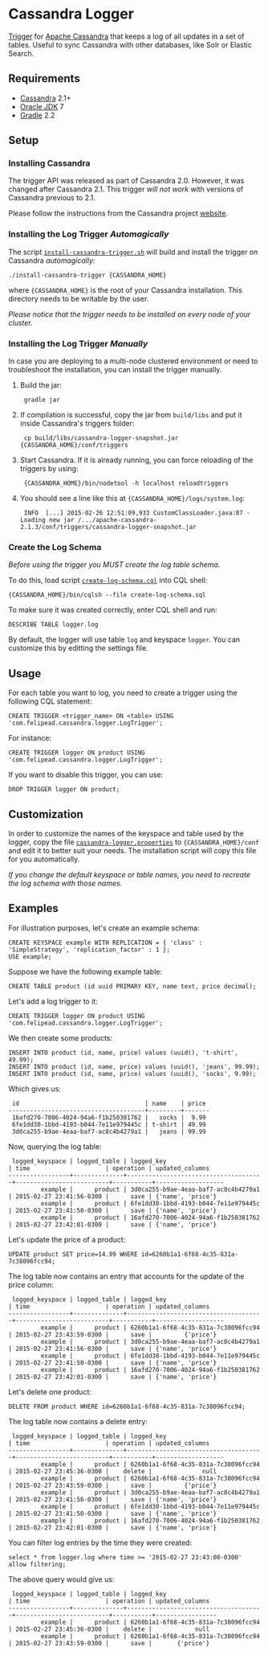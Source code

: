 Cassandra Logger
================

[Trigger](http://www.datastax.com/dev/blog/whats-new-in-cassandra-2-0-prototype-triggers-support) for [Apache Cassandra](http://cassandra.apache.org) that keeps a log of all updates in a set of tables. Useful to sync Cassandra with other databases, like Solr or Elastic Search.

Requirements
------------

- [Cassandra](http://wiki.apache.org/cassandra/GettingStarted) 2.1+
- [Oracle JDK](http://docs.oracle.com/javase/7/docs/webnotes/install) 7
- [Gradle](http://gradle.org/installation) 2.2

Setup
-----

### Installing Cassandra

The trigger API was released as part of Cassandra 2.0. However, it was changed after Cassandra 2.1. This trigger *will not work* with versions of Cassandra previous to 2.1.

Please follow the instructions from the Cassandra project [website](http://wiki.apache.org/cassandra/GettingStarted).

### Installing the Log Trigger *Automagically*

The script [`install-cassandra-trigger.sh`](install-cassandra-trigger.sh) will build and install the trigger on Cassandra *automagically*:

    ./install-cassandra-trigger {CASSANDRA_HOME}

where `{CASSANDRA_HOME}` is the root of your Cassandra installation. This directory needs to be writable by the user.

*Please notice that the trigger needs to be installed on every node of your cluster.*

### Installing the Log Trigger *Manually*

In case you are deploying to a multi-node clustered environment or need to troubleshoot the installation, you can install the trigger manually.

1. Build the jar:

        gradle jar

2. If compilation is successful, copy the jar from `build/libs` and put it inside Cassandra's triggers folder:

        cp build/libs/cassandra-logger-snapshot.jar {CASSANDRA_HOME}/conf/triggers

3. Start Cassandra. If it is already running, you can force reloading of the triggers by using:

        {CASSANDRA_HOME}/bin/nodetool -h localhost reloadtriggers

4. You should see a line like this at `{CASSANDRA_HOME}/logs/system.log`:

        INFO  [...] 2015-02-26 12:51:09,933 CustomClassLoader.java:87 - Loading new jar /.../apache-cassandra-2.1.3/conf/triggers/cassandra-logger-snapshot.jar

### Create the Log Schema

*Before using the trigger you MUST create the log table schema.*

To do this, load script [`create-log-schema.cql`](create-log-schema.cql) into CQL shell:
 
    {CASSANDRA_HOME}/bin/cqlsh --file create-log-schema.sql

To make sure it was created correctly, enter CQL shell and run:

    DESCRIBE TABLE logger.log

By default, the logger will use table `log` and keyspace `logger`. You can customize this by editting the settings file.

Usage
-----

For each table you want to log, you need to create a trigger using the following CQL statement:

    CREATE TRIGGER <trigger_name> ON <table> USING 'com.felipead.cassandra.logger.LogTrigger';

For instance:

    CREATE TRIGGER logger ON product USING 'com.felipead.cassandra.logger.LogTrigger';

If you want to disable this trigger, you can use:

    DROP TRIGGER logger ON product;

Customization
-------------

In order to customize the names of the keyspace and table used by the logger, copy the file [`cassandra-logger.properties`](config/cassandra-logger.properties) to `{CASSANDRA_HOME}/conf` and edit it to better suit your needs. The installation script will copy this file for you automatically.

*If you change the default keyspace or table names, you need to recreate the log schema with those names.*

Examples
--------

For illustration purposes, let's create an example schema:

    CREATE KEYSPACE example WITH REPLICATION = { 'class' : 'SimpleStrategy', 'replication_factor' : 1 };
    USE example;

Suppose we have the following example table:
        
    CREATE TABLE product (id uuid PRIMARY KEY, name text, price decimal);

Let's add a log trigger to it:

    CREATE TRIGGER logger ON product USING 'com.felipead.cassandra.logger.LogTrigger';
 
We then create some products:
 
    INSERT INTO product (id, name, price) values (uuid(), 't-shirt', 49.99);
    INSERT INTO product (id, name, price) values (uuid(), 'jeans', 99.99);
    INSERT INTO product (id, name, price) values (uuid(), 'socks', 9.99);
        
Which gives us:
 
     id                                   | name    | price
    --------------------------------------+---------+-------
     16afd270-7006-4024-94a6-f1b250381762 |   socks |  9.99
     6fe1dd30-1bbd-4193-b044-7e11e979445c | t-shirt | 49.99
     3d0ca255-b9ae-4eaa-baf7-ac8c4b4279a1 |   jeans | 99.99

Now, querying the log table:

     logged_keyspace | logged_table | logged_key                           | time                     | operation | updated_columns
    -----------------+--------------+--------------------------------------+--------------------------+-----------+-------------------
             example |      product | 3d0ca255-b9ae-4eaa-baf7-ac8c4b4279a1 | 2015-02-27 23:41:56-0300 |      save | {'name', 'price'}
             example |      product | 6fe1dd30-1bbd-4193-b044-7e11e979445c | 2015-02-27 23:41:50-0300 |      save | {'name', 'price'}
             example |      product | 16afd270-7006-4024-94a6-f1b250381762 | 2015-02-27 23:42:01-0300 |      save | {'name', 'price'}
     
Let's update the price of a product:

    UPDATE product SET price=14.99 WHERE id=6260b1a1-6f68-4c35-831a-7c38096fcc94;
    
The log table now contains an entry that accounts for the update of the price column:

     logged_keyspace | logged_table | logged_key                           | time                     | operation | updated_columns
    -----------------+--------------+--------------------------------------+--------------------------+-----------+-------------------
             example |      product | 6260b1a1-6f68-4c35-831a-7c38096fcc94 | 2015-02-27 23:43:59-0300 |      save |         {'price'}
             example |      product | 3d0ca255-b9ae-4eaa-baf7-ac8c4b4279a1 | 2015-02-27 23:41:56-0300 |      save | {'name', 'price'}
             example |      product | 6fe1dd30-1bbd-4193-b044-7e11e979445c | 2015-02-27 23:41:50-0300 |      save | {'name', 'price'}
             example |      product | 16afd270-7006-4024-94a6-f1b250381762 | 2015-02-27 23:42:01-0300 |      save | {'name', 'price'}

Let's delete one product:

    DELETE FROM product WHERE id=6260b1a1-6f68-4c35-831a-7c38096fcc94;

The log table now contains a delete entry:

     logged_keyspace | logged_table | logged_key                           | time                     | operation | updated_columns
    -----------------+--------------+--------------------------------------+--------------------------+-----------+-------------------
             example |      product | 6260b1a1-6f68-4c35-831a-7c38096fcc94 | 2015-02-27 23:45:36-0300 |    delete |              null
             example |      product | 6260b1a1-6f68-4c35-831a-7c38096fcc94 | 2015-02-27 23:43:59-0300 |      save |         {'price'}
             example |      product | 3d0ca255-b9ae-4eaa-baf7-ac8c4b4279a1 | 2015-02-27 23:41:56-0300 |      save | {'name', 'price'}
             example |      product | 6fe1dd30-1bbd-4193-b044-7e11e979445c | 2015-02-27 23:41:50-0300 |      save | {'name', 'price'}
             example |      product | 16afd270-7006-4024-94a6-f1b250381762 | 2015-02-27 23:42:01-0300 |      save | {'name', 'price'}
             
You can filter log entries by the time they were created:

    select * from logger.log where time >= '2015-02-27 23:43:00-0300' allow filtering;
    
The above query would give us:

     logged_keyspace | logged_table | logged_key                           | time                     | operation | updated_columns
    -----------------+--------------+--------------------------------------+--------------------------+-----------+-----------------
             example |      product | 6260b1a1-6f68-4c35-831a-7c38096fcc94 | 2015-02-27 23:45:36-0300 |    delete |            null
             example |      product | 6260b1a1-6f68-4c35-831a-7c38096fcc94 | 2015-02-27 23:43:59-0300 |      save |       {'price'}
